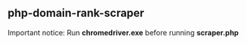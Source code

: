 ## php-domain-rank-scraper

Important notice: Run **chromedriver.exe** before running **scraper.php**
